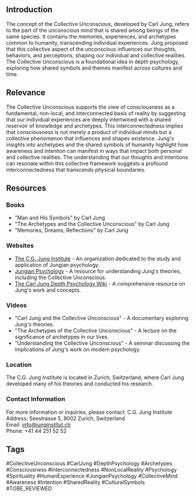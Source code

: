## Introduction
The concept of the Collective Unconscious, developed by Carl Jung, refers to the part of the unconscious mind that is shared among beings of the same species. It contains the memories, experiences, and archetypes common to humanity, transcending individual experiences. Jung proposed that this collective aspect of the unconscious influences our thoughts, behaviors, and perceptions, shaping our individual and collective realities. The Collective Unconscious is a foundational idea in depth psychology, exploring how shared symbols and themes manifest across cultures and time.

## Relevance
The Collective Unconscious supports the view of consciousness as a fundamental, non-local, and interconnected basis of reality by suggesting that our individual experiences are deeply intertwined with a shared reservoir of knowledge and archetypes. This interconnectedness implies that consciousness is not merely a product of individual minds but a collective phenomenon that influences and shapes existence. Jung's insights into archetypes and the shared symbols of humanity highlight how awareness and intention can manifest in ways that impact both personal and collective realities. The understanding that our thoughts and intentions can resonate within this collective framework suggests a profound interconnectedness that transcends physical boundaries.

## Resources

### Books
- "Man and His Symbols" by Carl Jung
- "The Archetypes and the Collective Unconscious" by Carl Jung
- "Memories, Dreams, Reflections" by Carl Jung

### Websites
- [The C.G. Jung Institute](https://www.junginstitut.ch) - An organization dedicated to the study and application of Jungian psychology.
- [Jungian Psychology](https://www.jungianpsychology.com) - A resource for understanding Jung's theories, including the Collective Unconscious.
- [The Carl Jung Depth Psychology Wiki](https://www.jungdepthpsychology.com) - A comprehensive resource on Jung's work and concepts.

### Videos
- "Carl Jung and the Collective Unconscious" - A documentary exploring Jung's theories.
- "The Archetypes of the Collective Unconscious" - A lecture on the significance of archetypes in our lives.
- "Understanding the Collective Unconscious" - A seminar discussing the implications of Jung's work on modern psychology.

### Location
The C.G. Jung Institute is located in Zurich, Switzerland, where Carl Jung developed many of his theories and conducted his research.

### Contact Information
For more information or inquiries, please contact:
C.G. Jung Institute  
Address: Seestrasse 5, 8002 Zurich, Switzerland  
Email: info@junginstitut.ch  
Phone: +41 44 251 52 52

## Tags
#CollectiveUnconscious #CarlJung #DepthPsychology #Archetypes #Consciousness #Interconnectedness #NonLocalReality #Psychology #Spirituality #HumanExperience #JungianPsychology #CollectiveMind #Awareness #Intention #SharedReality #CulturalSymbols #TOBE_REVIEWED
